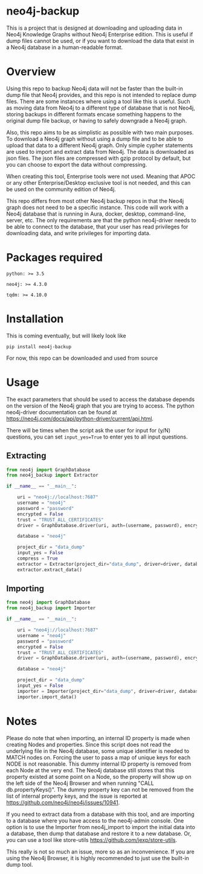 # neo4j-backup
This is a project that is designed at downloading and uploading data in Neo4j Knowledge Graphs without Neo4j 
Enterprise edition. This is useful if dump files cannot be used, or if you want to download the data that exist in
a Neo4j database in a human-readable format.

# Overview

Using this repo to backup Neo4j data will not be faster than the built-in dump file that Neo4j provides,
and this repo is not intended to replace dump files.
There are some instances where using a tool like this is useful.
Such as moving data from Neo4j to a different type of database that is not Neo4j, 
storing backups in different formats encase something happens to the original dump file backup,
or having to safely downgrade a Neo4j graph.

Also, this repo aims to be as simplistic as possible with two main purposes. 
To download a Neo4j graph without using a dump file and to be able to upload that data to a different Neo4j graph.
Only simple cypher statements are used to import and extract data from Neo4j.
The data is downloaded as json files.
The json files are compressed with gzip protocol by default,
but you can choose to export the data without compressing.

When creating this tool, Enterprise tools were not used. 
Meaning that APOC or any other Enterprise/Desktop exclusive tool is not needed, 
and this can be used on the community edition of Neo4j. 

This repo differs from most other Neo4j backup repos in that the Neo4j graph does not need to be a specific instance. 
This code will work with a Neo4j database that is running in Aura, docker, desktop, command-line, server, etc. 
The only requirements are that the python neo4j-driver needs to be able to connect to the database,
that your user has read privileges for downloading data, and write privileges for importing data.

# Packages required

`python: >= 3.5`

`neo4j: >= 4.3.0`

`tqdm: >= 4.10.0`

# Installation

This is coming eventually, but will likely look like

`pip install neo4j-backup`

For now, this repo can be downloaded and used from source

# Usage

The exact parameters that should be used to access the database depends on the version of the Neo4j graph that you
are trying to access. The python neo4j-driver documentation can be found at 
https://neo4j.com/docs/api/python-driver/current/api.html.

There will be times when the script ask the user for input for (y/N) questions, 
you can set `input_yes=True` to enter yes to all input questions.

## Extracting

```python
from neo4j import GraphDatabase
from neo4j_backup import Extractor

if __name__ == "__main__":

    uri = "neo4j://localhost:7687"
    username = "neo4j"
    password = "password"
    encrypted = False
    trust = "TRUST_ALL_CERTIFICATES"
    driver = GraphDatabase.driver(uri, auth=(username, password), encrypted=encrypted, trust=trust)

    database = "neo4j"

    project_dir = "data_dump"
    input_yes = False
    compress = True
    extractor = Extractor(project_dir="data_dump", driver=driver, database=database, input_yes=input_yes, compress=compress)
    extractor.extract_data()
```

## Importing

```python
from neo4j import GraphDatabase
from neo4j_backup import Importer

if __name__ == "__main__":

    uri = "neo4j://localhost:7687"
    username = "neo4j"
    password = "password"
    encrypted = False
    trust = "TRUST_ALL_CERTIFICATES"
    driver = GraphDatabase.driver(uri, auth=(username, password), encrypted=encrypted, trust=trust)

    database = "neo4j"

    project_dir = "data_dump"
    input_yes = False
    importer = Importer(project_dir="data_dump", driver=driver, database=database, input_yes=input_yes)
    importer.import_data()
```

# Notes

Please do note that when importing, an internal ID property is made when creating Nodes and properties. 
Since this script does not read the underlying file in the Neo4j database, 
some unique identifier is needed to MATCH nodes on.
Forcing the user to pass a map of unique keys for each NODE is not reasonable.
This dummy internal ID property is removed from each Node at the very end.
The Neo4j database still stores that this property existed at some point on a Node,
so the property will show up on the left side of the Neo4j Browser and when running "CALL db.propertyKeys()".
The dummy property key can not be removed from the list of internal property keys, and the issue is reported at
https://github.com/neo4j/neo4j/issues/10941.

If you need to extract data from a database with this tool, 
and are importing to a database where you have access to the neo4j-admin console.
One option is to use the Importer from neo4j_import to import the initial data into a database,
then dump that database and restore it to a new database. 
Or, you can use a tool like store-utils https://github.com/jexp/store-utils.

This really is not so much an issue, more so as an inconvenience.
If you are using the Neo4j Browser,
it is highly recommended to just use the built-in dump tool.
